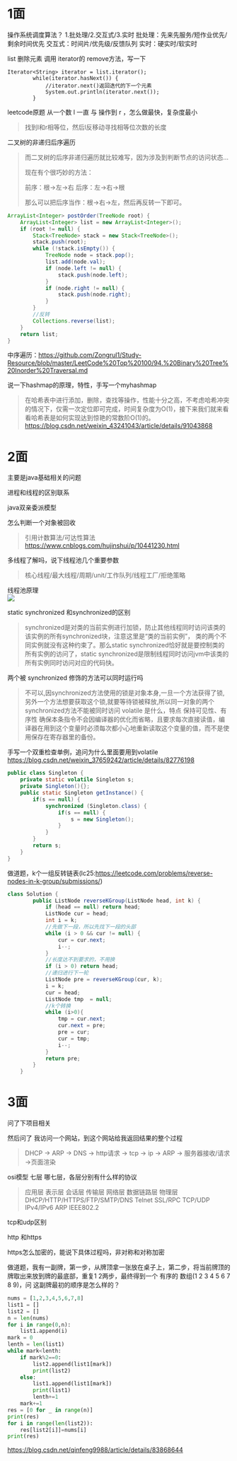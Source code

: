 # 1面

操作系统调度算法？
1.批处理/2.交互式/3.实时
批处理：先来先服务/短作业优先/剩余时间优先
交互式：时间片/优先级/反馈队列
实时：硬实时/软实时

list 删除元素  调用 iterator的 remove方法，写一下
```
Iterator<String> iterator = list.iterator();
        while(iterator.hasNext()) {
            //iterator.next()返回迭代的下一个元素
            System.out.println(iterator.next());
        }
```

leetcode原题   从一个数 l 一直 与 操作到 r  ，怎么做最快，复杂度最小
> 找到l和r相等位，然后l反移动寻找相等位次数的长度

二叉树的非递归后序遍历
> 而二叉树的后序非递归遍历就比较难写，因为涉及到判断节点的访问状态…
> 
> 现在有个很巧妙的方法：
> 
> 前序：根->左->右
> 后序：左->右->根
> 
> 那么可以把后序当作：根->右->左，然后再反转一下即可。
```java
ArrayList<Integer> postOrder(TreeNode root) {
    ArrayList<Integer> list = new ArrayList<Integer>();
    if (root != null) {
        Stack<TreeNode> stack = new Stack<TreeNode>();
        stack.push(root);
        while (!stack.isEmpty()) {
            TreeNode node = stack.pop();
            list.add(node.val);
            if (node.left != null) {
                stack.push(node.left);
            }
            if (node.right != null) {
                stack.push(node.right);
            }
        }
        //反转
        Collections.reverse(list);
    }
    return list;
}
```
中序遍历：https://github.com/Zongrul1/Study-Resource/blob/master/LeetCode%20Top%20100/94.%20Binary%20Tree%20Inorder%20Traversal.md


说一下hashmap的原理，特性，手写一个myhashmap
> 在哈希表中进行添加，删除，查找等操作，性能十分之高，不考虑哈希冲突的情况下，仅需一次定位即可完成，时间复杂度为O(1)，接下来我们就来看看哈希表是如何实现达到惊艳的常数阶O(1)的。
> https://blog.csdn.net/weixin_43241043/article/details/91043868

# 2面

主要是java基础相关的问题

进程和线程的区别联系

java双亲委派模型

怎么判断一个对象被回收
> 引用计数算法/可达性算法
> https://www.cnblogs.com/hujinshui/p/10441230.html

多线程了解吗，说下线程池几个重要参数
> 核心线程/最大线程/周期/unit/工作队列/线程工厂/拒绝策略

线程池原理  
![](https://pics0.baidu.com/feed/cc11728b4710b91295f28da3f4f71a069245224f.jpeg?token=d84d20682a776f2b1277c1f0fcc17035&s=5AAA34628BAF650B4A7551C30000A0B1)

static synchronized 和synchronized的区别
> synchronized是对类的当前实例进行加锁，防止其他线程同时访问该类的该实例的所有synchronized块，注意这里是“类的当前实例”， 类的两个不同实例就没有这种约束了。那么static synchronized恰好就是要控制类的所有实例的访问了，static synchronized是限制线程同时访问jvm中该类的所有实例同时访问对应的代码快。

两个被 synchronized 修饰的方法可以同时运行吗
> 不可以,因synchronized方法使用的锁是对象本身,一旦一个方法获得了锁,另外一个方法想要获取这个锁,就要等待锁被释放,所以同一对象的两个synchronized方法不能被同时访问
volatile 是什么，特点
> 保持可见性、有序性
> 确保本条指令不会因编译器的优化而省略，且要求每次直接读值，编译器在用到这个变量时必须每次都小心地重新读取这个变量的值，而不是使用保存在寄存器里的备份。

手写一个双重检查单例，追问为什么里面要用到volatile
https://blog.csdn.net/weixin_37659242/article/details/82776198
```java
public class Singleton {
	private static volatile Singleton s;
	private Singleton(){};
	public static Singleton getInstance() {
		if(s == null) {
			synchronized (Singleton.class) {
				if(s == null) {
					s = new Singleton();
				}
			}
		}
		return s;
	}
}
```

做道题，k个一组反转链表(lc25:https://leetcode.com/problems/reverse-nodes-in-k-group/submissions/)
```java
class Solution {
        public ListNode reverseKGroup(ListNode head, int k) {
            if (head == null) return head;
            ListNode cur = head;
            int i = k;
            //先做下一段，所以先找下一段的头部
            while (i > 0 && cur != null) {
                cur = cur.next;
                i--;
            }
            //长度达不到要求的，不用换
            if (i > 0) return head;
            //递归进行下一轮
            ListNode pre = reverseKGroup(cur, k);
            i = k;
            cur = head;
            ListNode tmp  = null;
            //k个转换
            while (i>0){
                tmp = cur.next;
                cur.next = pre;
                pre = cur;
                cur = tmp;
                i--;
            }
            return pre;
        }
    }
```



# 3面

问了下项目相关

然后问了  我访问一个网站，到这个网站给我返回结果的整个过程
> DHCP -> ARP -> DNS -> http请求 -> tcp -> ip -> ARP -> 服务器接收/请求 ->页面渲染

osi模型  七层  哪七层，各层分别有什么样的协议
> 应用层 表示层 会话层 传输层 网络层 数据链路层 物理层
> DHCP/HTTP/HTTPS/FTP/SMTP/DNS Telnet SSL/RPC TCP/UDP IPv4/IPv6 ARP IEEE802.2

tcp和udp区别

http 和https

https怎么加密的，能说下具体过程吗，非对称和对称加密

做道题，我有一副牌，第一步，从牌顶拿一张放在桌子上，第二步，将当前牌顶的牌取出来放到牌的最底部，重复1  2两步，最终得到一个 有序的 数组(1 2 3 4 5 6 7 8 9)，问 这副牌最初的顺序是怎么样的？
```python
nums = [1,2,3,4,5,6,7,8]
list1 = []
list2 = []
n = len(nums)
for i in range(0,n):
    list1.append(i)
mark = 0
lenth = len(list1)
while mark<lenth:
    if mark%2==0:
        list2.append(list1[mark])
        print(list2)
    else:
        list1.append(list1[mark])
        print(list1)
        lenth+=1
    mark+=1
res = [0 for _ in range(n)]
print(res)
for i in range(len(list2)):
    res[list2[i]]=nums[i]
print(res)
```
https://blog.csdn.net/qinfeng9988/article/details/83868644